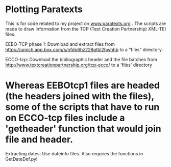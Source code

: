 Plotting Paratexts
==================

This is for code related to my project on www.paratexts.org . 
The scripts are made to draw information from the TCP (Text Creation Partnership) XML-TEI files.

EEBO-TCP phase 1:
Download and extract files from
https://umich.app.box.com/s/nfdp6hz228qtbl2hwhhb to a “files”
directory. 

ECCO-tcp: Download the bibliographic header and the file batches from http://www.textcreationpartnership.org/tcp-ecco/  to a 'files' directory

Whereas EEBOtcp1 files are headed (the headers joined with the files), some of the scripts that have to run on ECCO-tcp files include a 'getheader' function that would join file and header.
============================================
Extracting dates:
Use dateinfo files. Also requires the functions in GetDateDef.py!
